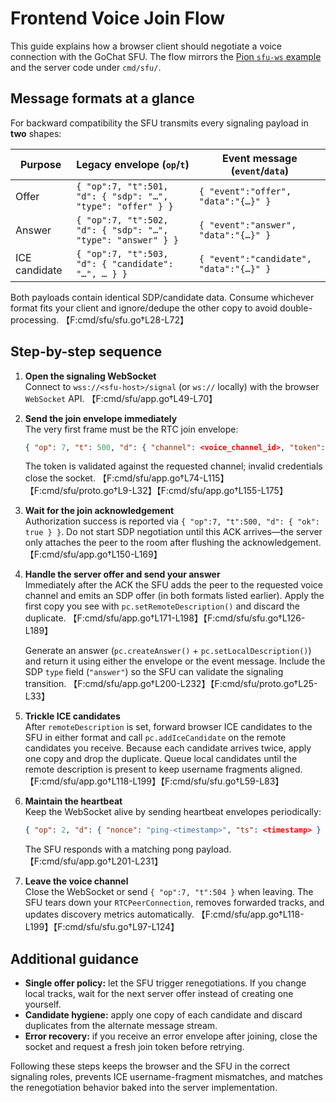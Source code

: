 # Frontend Voice Join Flow

This guide explains how a browser client should negotiate a voice connection with the GoChat SFU. The flow mirrors the [Pion `sfu-ws` example](https://github.com/pion/webrtc/tree/master/examples/sfu-ws) and the server code under `cmd/sfu/`.

## Message formats at a glance

For backward compatibility the SFU transmits every signaling payload in **two** shapes:

| Purpose       | Legacy envelope (`op`/`t`)                                                | Event message (`event`/`data`)             |
|---------------|----------------------------------------------------------------------------|--------------------------------------------|
| Offer         | `{ "op":7, "t":501, "d": { "sdp": "…", "type": "offer" } }`         | `{ "event":"offer", "data":"{…}" }`     |
| Answer        | `{ "op":7, "t":502, "d": { "sdp": "…", "type": "answer" } }`        | `{ "event":"answer", "data":"{…}" }`    |
| ICE candidate | `{ "op":7, "t":503, "d": { "candidate": "…", … } }`                   | `{ "event":"candidate", "data":"{…}" }` |

Both payloads contain identical SDP/candidate data. Consume whichever format fits your client and ignore/dedupe the other copy to avoid double-processing. 【F:cmd/sfu/sfu.go†L28-L72】

## Step-by-step sequence

1. **Open the signaling WebSocket**  
   Connect to `wss://<sfu-host>/signal` (or `ws://` locally) with the browser `WebSocket` API. 【F:cmd/sfu/app.go†L49-L70】

2. **Send the join envelope immediately**  
   The very first frame must be the RTC join envelope:

   ```json
   { "op": 7, "t": 500, "d": { "channel": <voice_channel_id>, "token": "<join_jwt>" } }
   ```

   The token is validated against the requested channel; invalid credentials close the socket. 【F:cmd/sfu/app.go†L74-L115】【F:cmd/sfu/proto.go†L9-L32】【F:cmd/sfu/app.go†L155-L175】

3. **Wait for the join acknowledgement**  
   Authorization success is reported via `{ "op":7, "t":500, "d": { "ok": true } }`. Do not start SDP negotiation until this ACK arrives—the server only attaches the peer to the room after flushing the acknowledgement. 【F:cmd/sfu/app.go†L150-L169】

4. **Handle the server offer and send your answer**  
   Immediately after the ACK the SFU adds the peer to the requested voice channel and emits an SDP offer (in both formats listed earlier). Apply the first copy you see with `pc.setRemoteDescription()` and discard the duplicate. 【F:cmd/sfu/app.go†L171-L198】【F:cmd/sfu/sfu.go†L126-L189】

   Generate an answer (`pc.createAnswer()` + `pc.setLocalDescription()`) and return it using either the envelope or the event message. Include the SDP `type` field (`"answer"`) so the SFU can validate the signaling transition. 【F:cmd/sfu/app.go†L200-L232】【F:cmd/sfu/proto.go†L25-L33】

5. **Trickle ICE candidates**  
   After `remoteDescription` is set, forward browser ICE candidates to the SFU in either format and call `pc.addIceCandidate` on the remote candidates you receive. Because each candidate arrives twice, apply one copy and drop the duplicate. Queue local candidates until the remote description is present to keep username fragments aligned. 【F:cmd/sfu/app.go†L118-L199】【F:cmd/sfu/sfu.go†L59-L83】

6. **Maintain the heartbeat**  
   Keep the WebSocket alive by sending heartbeat envelopes periodically:

   ```json
   { "op": 2, "d": { "nonce": "ping-<timestamp>", "ts": <timestamp> } }
   ```

   The SFU responds with a matching pong payload. 【F:cmd/sfu/app.go†L201-L231】

7. **Leave the voice channel**  
   Close the WebSocket or send `{ "op":7, "t":504 }` when leaving. The SFU tears down your `RTCPeerConnection`, removes forwarded tracks, and updates discovery metrics automatically. 【F:cmd/sfu/app.go†L118-L199】【F:cmd/sfu/sfu.go†L97-L124】

## Additional guidance

* **Single offer policy:** let the SFU trigger renegotiations. If you change local tracks, wait for the next server offer instead of creating one yourself.  
* **Candidate hygiene:** apply one copy of each candidate and discard duplicates from the alternate message stream.  
* **Error recovery:** if you receive an error envelope after joining, close the socket and request a fresh join token before retrying.

Following these steps keeps the browser and the SFU in the correct signaling roles, prevents ICE username-fragment mismatches, and matches the renegotiation behavior baked into the server implementation.
